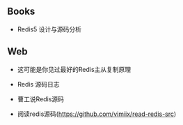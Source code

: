 

## Books
- Redis5 设计与源码分析

## Web
- 这可能是你见过最好的Redis主从复制原理

- Redis 源码日志

- 曹工说Redis源码

- 阅读redis源码(https://github.com/vimiix/read-redis-src)

